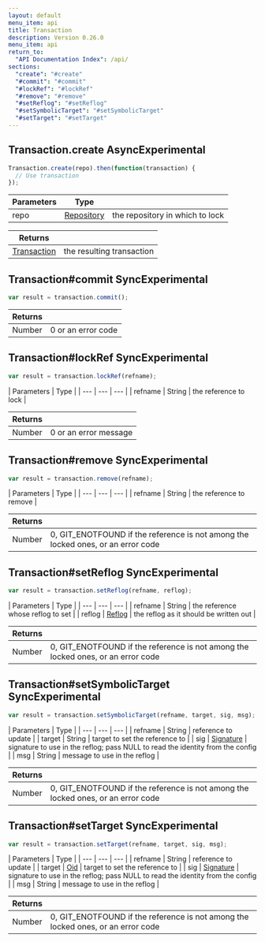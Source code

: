 ```yaml
---
layout: default
menu_item: api
title: Transaction
description: Version 0.26.0
menu_item: api
return_to:
  "API Documentation Index": /api/
sections:
  "create": "#create"
  "#commit": "#commit"
  "#lockRef": "#lockRef"
  "#remove": "#remove"
  "#setReflog": "#setReflog"
  "#setSymbolicTarget": "#setSymbolicTarget"
  "#setTarget": "#setTarget"
---
```


## <a name="create"></a><span>Transaction.</span>create <span class="tags"><span class="async">Async</span><span class="experimental">Experimental</span></span>

```js
Transaction.create(repo).then(function(transaction) {
  // Use transaction
});
```

| Parameters | Type |   |
| --- | --- | --- |
| repo | [Repository](/api/repository/) | the repository in which to lock |

| Returns |  |
| --- | --- |
| [Transaction](/api/transaction/) | the resulting transaction |

## <a name="commit"></a><span>Transaction#</span>commit <span class="tags"><span class="sync">Sync</span><span class="experimental">Experimental</span></span>

```js
var result = transaction.commit();
```

| Returns |  |
| --- | --- |
| Number |  0 or an error code |

## <a name="lockRef"></a><span>Transaction#</span>lockRef <span class="tags"><span class="sync">Sync</span><span class="experimental">Experimental</span></span>

```js
var result = transaction.lockRef(refname);
```

| Parameters | Type |
| --- | --- | --- |
| refname | String | the reference to lock |

| Returns |  |
| --- | --- |
| Number |  0 or an error message |

## <a name="remove"></a><span>Transaction#</span>remove <span class="tags"><span class="sync">Sync</span><span class="experimental">Experimental</span></span>

```js
var result = transaction.remove(refname);
```

| Parameters | Type |
| --- | --- | --- |
| refname | String | the reference to remove |

| Returns |  |
| --- | --- |
| Number |  0, GIT_ENOTFOUND if the reference is not among the locked ones, or an error code |

## <a name="setReflog"></a><span>Transaction#</span>setReflog <span class="tags"><span class="sync">Sync</span><span class="experimental">Experimental</span></span>

```js
var result = transaction.setReflog(refname, reflog);
```

| Parameters | Type |
| --- | --- | --- |
| refname | String | the reference whose reflog to set |
| reflog | [Reflog](/api/reflog/) | the reflog as it should be written out |

| Returns |  |
| --- | --- |
| Number |  0, GIT_ENOTFOUND if the reference is not among the locked ones, or an error code |

## <a name="setSymbolicTarget"></a><span>Transaction#</span>setSymbolicTarget <span class="tags"><span class="sync">Sync</span><span class="experimental">Experimental</span></span>

```js
var result = transaction.setSymbolicTarget(refname, target, sig, msg);
```

| Parameters | Type |
| --- | --- | --- |
| refname | String | reference to update |
| target | String | target to set the reference to |
| sig | [Signature](/api/signature/) | signature to use in the reflog; pass NULL to read the identity from the config |
| msg | String | message to use in the reflog |

| Returns |  |
| --- | --- |
| Number |  0, GIT_ENOTFOUND if the reference is not among the locked ones, or an error code |

## <a name="setTarget"></a><span>Transaction#</span>setTarget <span class="tags"><span class="sync">Sync</span><span class="experimental">Experimental</span></span>

```js
var result = transaction.setTarget(refname, target, sig, msg);
```

| Parameters | Type |
| --- | --- | --- |
| refname | String | reference to update |
| target | [Oid](/api/oid/) | target to set the reference to |
| sig | [Signature](/api/signature/) | signature to use in the reflog; pass NULL to read the identity from the config |
| msg | String | message to use in the reflog |

| Returns |  |
| --- | --- |
| Number |  0, GIT_ENOTFOUND if the reference is not among the locked ones, or an error code |

